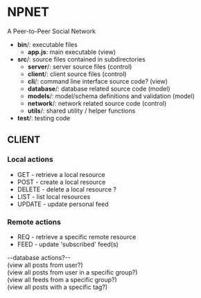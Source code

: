 # NPNET

A Peer-to-Peer Social Network

- **bin**/: executable files
    - **app.js**: main executable (view)
- **src**/: source files contained in subdirectories
    - **server**/: server source files (control)
    - **client**/: client source files (control)
    - **cli**/: command line interface source code? (view)
    - **database**/: database related source code (model)
    - **models**/: model/schema definitions and validation (model)
    - **network**/: network related source code (control)
    - **utils**/: shared utility / helper functions
- **test**/: testing code

## CLIENT
### Local actions
- GET - retrieve a local resource
- POST - create a local resource
- DELETE - delete a local resource ?
- LIST - list local resources
- UPDATE - update personal feed

### Remote actions
- REQ - retrieve a specific remote resource
- FEED - update 'subscribed' feed(s)

--database actions?--<br>
(view all posts from user?)<br>
(view all posts from user in a specific group?)<br>
(view all feeds from a specific group?)<br>
(view all posts with a specific tag?)<br>

